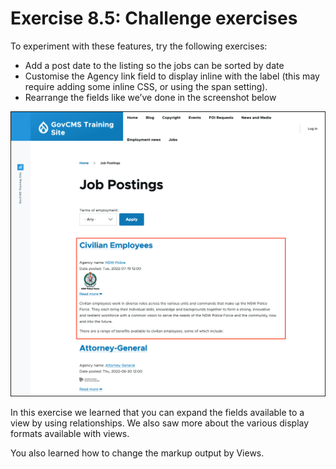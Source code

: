 # Exercise 8.5: Challenge exercises

To experiment with these features, try the following exercises:

* Add a post date to the listing so the jobs can be sorted by date
* Customise the Agency link field to display inline with the label \(this may require adding some inline CSS, or using the span setting\).
* Rearrange the fields like we’ve done in the screenshot below

![Image of Job listing page](../.gitbook/assets/Ex-8-5-Job-Listing.png)

In this exercise we learned that you can expand the fields available to a view by using relationships. We also saw more about the various display formats available with views.

You also learned how to change the markup output by Views.
